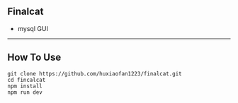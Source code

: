 ## Finalcat
 - mysql GUI
***
## How To Use
~~~
git clone https://github.com/huxiaofan1223/finalcat.git
cd fincalcat
npm install
npm run dev
~~~
